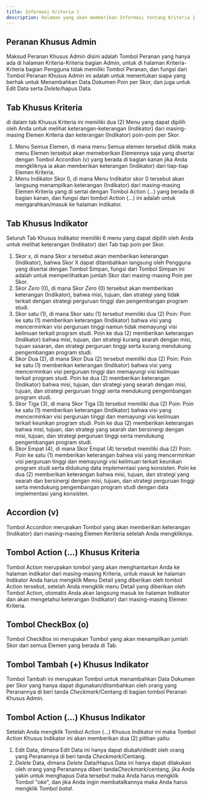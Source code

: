 ```yaml
---
title: Informasi Kriteria 1
description: Halaman yang akan memberikan Informasi tentang Kriteria 1
---
```


## Peranan Khusus Admin
Maksud Peranan Khusus Admin disini adalah Tombol Peranan yang hanya ada di halaman Kriteria-Kriteria bagian Admin, untuk di halaman Kriteria-Kriteria bagian Pengguna tidak memiliki Tombol Peranan, dan fungsi dari Tombol Peranan Khusus Admin ini adalah untuk menentukan siapa yang berhak untuk Menambahkan Data Dokumen Poin per Skor, dan juga untuk Edit Data serta *Delete*/hapus Data.

## Tab Khusus Kriteria
di dalam tab Khusus Kriteria ini memiliki dua (2) Menu yang dapat dipilih oleh Anda untuk melihat keterangan-keterangan (Indikator) dari masing-masing Elemen Kriteria dan keterangan (Indikator) poin-poin per Skor.
1. Menu Semua Elemen, di mana menu Semua elemen tersebut diklik maka menu Elemen tersebut akan memeberikan Elemennya saja yang disertai dengan Tombol Accordion (v) yang berada di bagian kanan jika Anda mengkliknya ia akan memberikan keterangan (Indikator) dari tiap-tiap Elemen Kriteria.
1. Menu Indikator Skor 0, di mana Menu Indikator skor 0 tersebut akan langsung menampilkan keterangan (Indikator) dari masing-masing Elemen Kriteria yang di sertai dengan Tombol Action (...) yang berada di bagian kanan, dan fungsi dari tombol Action (...) ini adalah untuk mengarahkan/masuk ke halaman Indikator.

## Tab Khusus Indikator
Seluruh Tab Khusus Indikator memiliki 6 menu yang dapat dipilih oleh Anda untuk melihat keterangan (Indikator) dari Tab tiap poin per Skor.

1. Skor x, di mana Skor x tersebut akan memberikan keterangan (Indikator), bahwa Skor X dapat ditambahkan langsung oleh Pengguna yang disertai dengan Tombol Simpan, fungsi dari Tombol Simpan ini adalah untuk memperlihatkan jumlah Skor dari masing-masing Poin per Skor.
1. Skor *Zero* (0), di mana Skor *Zero* (0) tersebut akan memberikan keterangan (Indikator), bahwa misi, tujuan, dan strategi yang tidak terkait dengan strategi perguruan tinggi dan pengembangan program studi.
1. Skor satu (1), di mana Skor satu (1) tersebut memiliki dua (2) Poin: Poin ke satu (1) memberikan keterangan (Indikator) bahwa visi yang mencerminkan visi perguruan tinggi namun tidak memayungi visi keilmuan terkait program studi. Poin ke dua (2) memberikan keterangan (Indikator) bahwa misi, tujuan, dan strategi kurang searah dengan misi, tujuan sasaran, dan strategi perguruan tinggi serta kurang mendukung pengembangan program studi. 
1. Skor Dua (2), di mana Skor Dua (2) tersebut memiliki dua (2) Poin: Poin ke satu (1) memberikan keterangan (Indikator) bahwa  visi yang mencerminkan visi perguruan tinggi dan memayungi visi keilmuan terkait program studi. Poin ke dua (2) memberikan keterangan (Indikator) bahwa misi, tujuan, dan strategi yang searah dengan misi, tujuan, dan strategi perguruan tinggi serta mendukung pengembangan program studi.
1. Skor Tiga (3), di mana Skor Tiga (3) tersebut memiliki dua (2) Poin: Poin ke satu (1) memberikan keterangan (Indikator) bahwa visi yang mencerminkan visi perguruan tinggi dan memayungi visi keilmuan terkait keunikan program studi. Poin ke dua (2) memberikan keterangan bahwa misi, tujuan, dan strategi yang searah dan bersinergi dengan misi, tujuan, dan strategi perguruan tinggi serta mendukung pengembangan program studi.
1. Skor Empat (4), di mana Skor  Empat (4) tersebut memiliki dua (2) Poin: Poin ke satu (1) memberikan keterangan bahwa visi yang mencerminkan visi perguruan tinggi dan memayungi visi keilmuan terkait keunikan program studi serta didukung data implementasi yang konsisten. Poin ke dua (2) memberikan keterangan bahwa misi, tujuan, dan strategi yang searah dan bersinergi dengan misi, tujuan, dan strategi perguruan tinggi serta mendukung pengembangan program studi dengan data implementasi yang konsisten.

## Accordion (v)
Tombol Accordion merupakan Tombol yang akan memberikan keterangan (Indikator) dari masing-masing Elemen Keriteria setelah Anda mengkliknya.

## Tombol Action (...) Khusus Kriteria  
Tombol Action merupakan tombol yang akan menghantarkan Anda ke halaman indikator dari masing-masing Kriteria, untuk masuk ke halaman Indikator Anda harus mengklik Menu Detail yang diberikan oleh tombol Action tersebut, setelah Anda mengklik menu Detail yang diberikan oleh Tombol Action, otomatis Anda akan langsung masuk ke halaman Indikator dan akan mengetahui keterangan (Indikator) dari masing-masing Elemen Kriteria. 

## Tombol CheckBox (o)
Tombol CheckBox ini merupakan Tombol yang akan menampilkan jumlah Skor dari semua Elemen yang berada di Tab.

## Tombol Tambah (+) Khusus Indikator
Tombol Tambah ini merupakan Tombol untuk menambahkan Data Dokumen per Skor yang hanya dapat digunakan/ditambahkan oleh orang yang Peranannya di beri tanda *Checkmark*/Centang di bagian tombol Peranan Khusus Admin.

## Tombol Action (...) Khusus Indikator
Setelah Anda mengklik Tombol Action (...) Khusus Indikator ini maka Tombol Action Khusus Indikator ini akan memberikan dua (2) pilihan yaitu:

1. Edit Data, dimana Edit Data ini hanya dapat diubah/diedit oleh orang yang Peranannya di beri tanda *Checkmark*/Centang.
1. *Delete* Data, dimana *Delete* Data/Hapus Data ini hanya dapat dilakukan oleh orang yang Peranannya diberi tanda*Checkmark*/centang, jika Anda yakin untuk menghapus Data tersebut maka Anda harus mengklik Tombol "oke", dan jika Anda ingin membatalkannya maka Anda harus mengklik Tombol *batal*.


